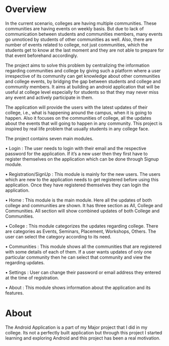 # Overview

In the current scenario, colleges are having multiple communities. These communities are having events on weekly basis. But due to lack of communication between students and communities members, many events go unnoticed by students of other communities as well. Also, there are number of events related to college, not just communities, which the students get to know at the last moment and they are not able to prepare for that event beforehand accordingly.

The project aims to solve this problem by centralizing the information regarding communities and college by giving such a platform where a user irrespective of its community can get knowledge about other communities and college events, by bridging the gap between students and college and community members. It aims at building an android application that will be useful at college level especially for students so that they may never miss any event and actively participate in them.

The application will provide the users with the latest updates of their college, i.e., what is happening around the campus, when it is going to happen. Also it focuses on the communities of college, all the updates about the events that will going to happen in any community. This project is inspired by real life problem that usually students in any college face.

The project contains seven main modules.

•	Login	: The user needs to login with their email and the respective password for the application. If it’s a new user then they first have to register themselves on the application which can be done through Signup module. 

•	Registration/SignUp : This module is mainly for the new users. The users which are new to the application needs to get registered before using this application. Once they have registered themselves they can login the application.

•	Home : This module is the main module. Here all the updates of both college and communities are shown. It has three section as All, College and Communities. All section will show combined updates of both College and Communities.

•	College : This module categorizes the updates regarding college. There are categories as Events, Seminars, Placement, Workshops, Others. The user can select the category according to its need.

•	Communities : This module shows all the communities that are registered with some details of each of them. If a user wants updates of only one particular community then he can select that community and view the regarding updates.

•	Settings : User can change their password or email address they entered at the time of registration.

•	About : This module shows information about the application and its features.

# About

The Android Application is a part of my Major project that I did in my college. Its not a perfectly built application but through this project I started learning and exploring Android and this project has been a real motivation.
